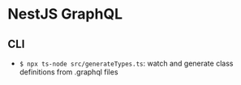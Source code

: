 # NestJS GraphQL

## CLI

- `$ npx ts-node src/generateTypes.ts`: watch and generate class definitions from .graphql files